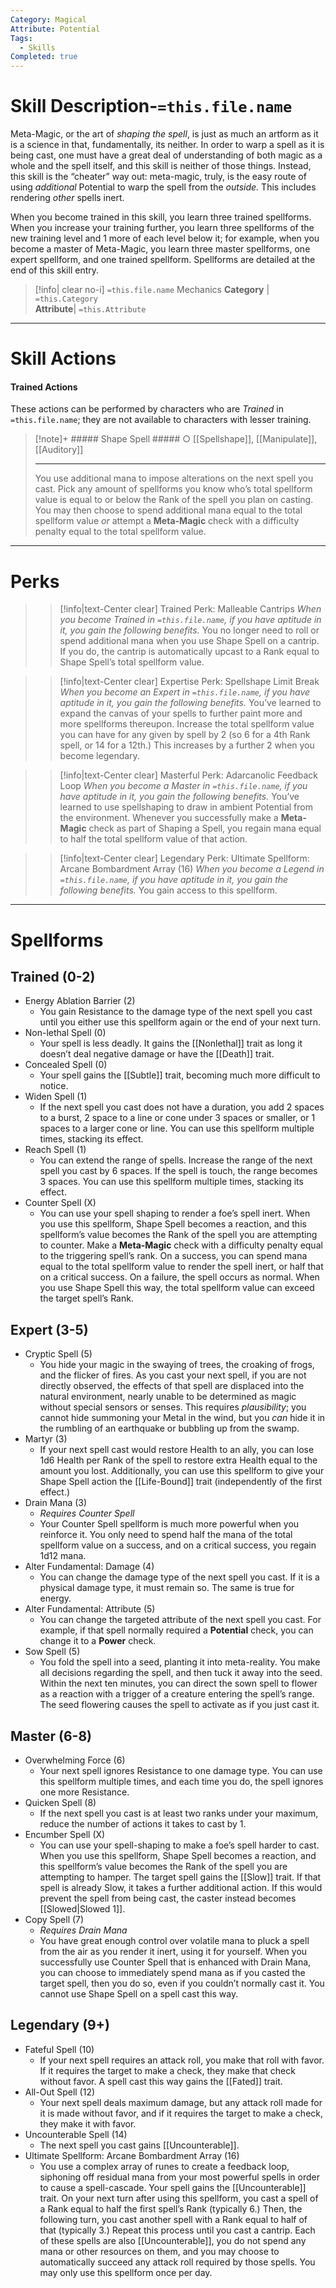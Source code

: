 ```yaml
---
Category: Magical
Attribute: Potential
Tags:
  - Skills
Completed: true
---
```

# Skill Description-`=this.file.name`
Meta-Magic, or the art of *shaping the spell*, is just as much an artform as it is a science in that, fundamentally, its neither. In order to warp a spell as it is being cast, one must have a great deal of understanding of both magic as a whole and the spell itself, and this skill is neither of those things. Instead, this skill is the “cheater” way out: meta-magic, truly, is the easy route of using *additional* Potential to warp the spell from the *outside.* This includes rendering *other* spells inert. 

When you become trained in this skill, you learn three trained spellforms. When you increase your training further, you learn three spellforms of the new training level and 1 more of each level below it; for example, when you become a master of Meta-Magic, you learn three master spellforms, one expert spellform, and one trained spellform. Spellforms are detailed at the end of this skill entry. 
>[!info| clear no-i] `=this.file.name` Mechanics
>**Category** | `=this.Category`   
>**Attribute**| `=this.Attribute`
- - -
# Skill Actions
#### Trained Actions
These actions can be performed by characters who are *Trained* in `=this.file.name`; they are not available to characters with lesser training.
> [!note]+ ##### Shape Spell ##### ○
> [[Spellshape]], [[Manipulate]], [[Auditory]]
>- - -
> You use additional mana to impose alterations on the next spell you cast. Pick any amount of spellforms you know who’s total spellform value is equal to or below the Rank of the spell you plan on casting. You may then choose to spend additional mana equal to the total spellform value *or* attempt a **Meta-Magic** check with a difficulty penalty equal to the total spellform value. 

- - -
# Perks
>> [!info|text-Center clear] Trained Perk: Malleable Cantrips
>> *When you become Trained in `=this.file.name`, if you have aptitude in it, you gain the following benefits.*
>> You no longer need to roll or spend additional mana when you use Shape Spell on a cantrip. If you do, the cantrip is automatically upcast to a Rank equal to Shape Spell’s total spellform value. 

>> [!info|text-Center clear] Expertise Perk: Spellshape Limit Break
>> *When you become an Expert in `=this.file.name`, if you have aptitude in it, you gain the following benefits.*
>> You’ve learned to expand the canvas of your spells to further paint more and more spellforms thereupon. Increase the total spellform value you can have for any given by spell by 2 (so 6 for a 4th Rank spell, or 14 for a 12th.) This increases by a further 2 when you become legendary. 

>> [!info|text-Center clear] Masterful Perk: Adarcanolic Feedback Loop
>> *When you become a Master in `=this.file.name`, if you have aptitude in it, you gain the following benefits.*
>> You’ve learned to use spellshaping to draw in ambient Potential from the environment. Whenever you successfully make a **Meta-Magic** check as part of Shaping a Spell, you regain mana equal to half the total spellform value of that action.  

>> [!info|text-Center clear] Legendary Perk: Ultimate Spellform: Arcane Bombardment Array (16)
>> *When you become a Legend in `=this.file.name`, if you have aptitude in it, you gain the following benefits.*
>> You gain access to this spellform. 
- - -
# Spellforms 
## Trained (0-2)
- Energy Ablation Barrier (2)
	- You gain Resistance to the damage type of the next spell you cast until you either use this spellform again or the end of your next turn. 
- Non-lethal Spell (0)
	- Your spell is less deadly. It gains the [[Nonlethal]] trait as long it doesn’t deal negative damage or have the [[Death]] trait. 
- Concealed Spell (0)
	- Your spell gains the [[Subtle]] trait, becoming much more difficult to notice. 
- Widen Spell (1)
	- If the next spell you cast does not have a duration, you add 2 spaces to a burst, 2 space to a line or cone under 3 spaces or smaller, or 1 spaces to a larger cone or line. You can use this spellform multiple times, stacking its effect. 
- Reach Spell (1)
	- You can extend the range of spells. Increase the range of the next spell you cast by 6 spaces. If the spell is touch, the range becomes 3 spaces. You can use this spellform multiple times, stacking its effect. 
- Counter Spell (X)
	- You can use your spell shaping to render a foe’s spell inert. When you use this spellform, Shape Spell becomes a reaction, and this spellform’s value becomes the Rank of the spell you are attempting to counter. Make a **Meta-Magic** check with a difficulty penalty equal to the triggering spell’s rank. On a success, you can spend mana equal to the total spellform value to render the spell inert, or half that on a critical success. On a failure, the spell occurs as normal. When you use Shape Spell this way, the total spellform value can exceed the target spell’s Rank.
## Expert (3-5)
- Cryptic Spell (5)
	- You hide your magic in the swaying of trees, the croaking of frogs, and the flicker of fires. As you cast your next spell, if you are not directly observed, the effects of that spell are displaced into the natural environment, nearly unable to be determined as magic without special sensors or senses. This requires *plausibility*; you cannot hide summoning your Metal in the wind, but you *can* hide it in the rumbling of an earthquake or bubbling up from the swamp. 
- Martyr (3)
	- If your next spell cast would restore Health to an ally, you can lose 1d6 Health per Rank of the spell to restore extra Health equal to the amount you lost. Additionally, you can use this spellform to give your Shape Spell action the [[Life-Bound]] trait (independently of the first effect.)
- Drain Mana (3)
	- *Requires Counter Spell*
	- Your Counter Spell spellform is much more powerful when you reinforce it. You only need to spend half the mana of the total spellform value on a success, and on a critical success, you regain 1d12 mana. 
- Alter Fundamental: Damage (4)
	- You can change the damage type of the next spell you cast. If it is a physical damage type, it must remain so. The same is true for energy.
- Alter Fundamental: Attribute (5)
	- You can change the targeted attribute of the next spell you cast. For example, if that spell normally required a **Potential** check, you can change it to a **Power** check. 
- Sow Spell (5)
	- You fold the spell into a seed, planting it into meta-reality. You make all decisions regarding the spell, and then tuck it away into the seed. Within the next ten minutes, you can direct the sown spell to flower as a reaction with a trigger of a creature entering the spell’s range. The seed flowering causes the spell to activate as if you just cast it.
## Master (6-8)
- Overwhelming Force (6)
	- Your next spell ignores Resistance to one damage type. You can use this spellform multiple times, and each time you do, the spell ignores one more Resistance.
- Quicken Spell (8)
	- If the next spell you cast is at least two ranks under your maximum, reduce the number of actions it takes to cast by 1.
- Encumber Spell (X)
	- You can use your spell-shaping to make a foe’s spell harder to cast. When you use this spellform, Shape Spell becomes a reaction, and this spellform’s value becomes the Rank of the spell you are attempting to hamper. The target spell gains the [[Slow]] trait. If that spell is already Slow, it takes a further additional action. If this would prevent the spell from being cast, the caster instead becomes [[Slowed|Slowed 1]].
- Copy Spell (7)
	- *Requires Drain Mana*
	- You have great enough control over volatile mana to pluck a spell from the air as you render it inert, using it for yourself. When you successfully use Counter Spell that is enhanced with Drain Mana, you can choose to immediately spend mana as if you casted the target spell, then you do so, even if you couldn’t normally cast it. You cannot use Shape Spell on a spell cast this way. 
## Legendary (9+)
- Fateful Spell (10)
	- If your next spell requires an attack roll, you make that roll with favor. If it requires the target to make a check, they make that check without favor. A spell cast this way gains the [[Fated]] trait.
- All-Out Spell (12)
	- Your next spell deals maximum damage, but any attack roll made for it is made without favor, and if it requires the target to make a check, they make it with favor.
- Uncounterable Spell (14)
	- The next spell you cast gains [[Uncounterable]].
- Ultimate Spellform: Arcane Bombardment Array (16)
	- You use a complex array of runes to create a feedback loop, siphoning off residual mana from your most powerful spells in order to cause a spell-cascade. Your spell gains the [[Uncounterable]] trait. On your next turn after using this spellform, you cast a spell of a Rank equal to half the first spell’s Rank (typically 6.) Then, the following turn, you cast another spell with a Rank equal to half of that (typically 3.) Repeat this process until you cast a cantrip. Each of these spells are also [[Uncounterable]], you do not spend any mana or other resources on them, and you may choose to automatically succeed any attack roll required by those spells. You may only use this spellform once per day. 
